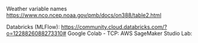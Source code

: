


Weather variable names
https://www.nco.ncep.noaa.gov/pmb/docs/on388/table2.html

Databricks (MLFlow): https://community.cloud.databricks.com/?o=1228826088273310#
Google Colab - TCP:
AWS SageMaker Studio Lab: